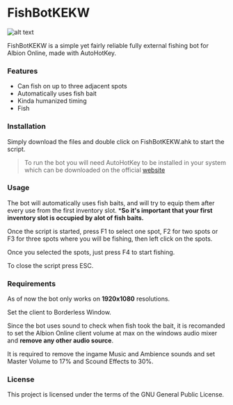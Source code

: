 # FishBotKEKW
![alt text](https://i.ibb.co/6wyRnsZ/Fishbot-KEKW-5.png)

FishBotKEKW is a simple yet fairly reliable fully external fishing bot for Albion Online, made with AutoHotKey.

### Features

  - Can fish on up to three adjacent spots
  - Automatically uses fish bait
  - Kinda humanized timing
  - Fish

### Installation

Simply download the files and double click on FishBotKEKW.ahk to start the script.

> To run the bot you will need AutoHotKey to be installed in your system which can be downloaded on the official [website](https://www.autohotkey.com/)

### Usage

The bot will automatically uses fish baits, and will try to equip them after every use from the first inventory slot.
***So it's important that your first inventory slot is occupied by alot of fish baits.**

Once the script is started, press F1 to select one spot, F2 for two spots or F3 for three spots where you will be fishing, then left click on the spots.

Once you selected the spots, just press F4 to start fishing.

To close the script press ESC.

### Requirements

As of now the bot only works on **1920x1080** resolutions.

Set the client to Borderless Window.

Since the bot uses sound to check when fish took the bait, it is recomanded to set the Albion Online client volume at max on the windows audio mixer and **remove any other audio source**.

It is required to remove the ingame Music and Ambience sounds and set Master Volume to 17% and Scound Effects to 30%.


### License

This project is licensed under the terms of the GNU General Public License.
